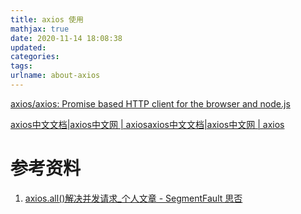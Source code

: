 ```yaml
---
title: axios 使用
mathjax: true
date: 2020-11-14 18:08:38
updated:
categories:
tags:
urlname: about-axios
---
```




<!-- more -->

[axios/axios: Promise based HTTP client for the browser and node.js](https://github.com/axios/axios)

[axios中文文档|axios中文网 | axios](http://axios-js.com/zh-cn/docs/index.html)[axios中文文档|axios中文网 | axios](http://axios-js.com/zh-cn/docs/index.html)





# 参考资料

1. [axios.all()解决并发请求_个人文章 - SegmentFault 思否](https://segmentfault.com/a/1190000019882188)



